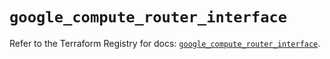 # `google_compute_router_interface`

Refer to the Terraform Registry for docs: [`google_compute_router_interface`](https://registry.terraform.io/providers/hashicorp/google/6.33.0/docs/resources/compute_router_interface).
